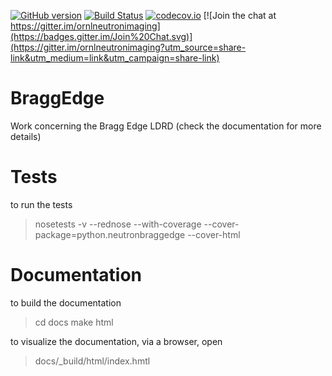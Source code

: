[![GitHub version](https://badge.fury.io/gh/ornlneutronimaging%2FBraggEdge.svg)](https://badge.fury.io/gh/ornlneutronimaging%2FBraggEdge)
[![Build Status](https://travis-ci.org/JeanBilheux/BraggEdgeVersioneer.svg?branch=master)](https://travis-ci.org/JeanBilheux/BraggEdgeVersioneer)
[![codecov.io](https://codecov.io/github/JeanBilheux/BraggEdgeVersioneer/coverage.svg?branch=master)](https://codecov.io/github/JeanBilheux/BraggEdgeVersioneer?branch=master)
[![Join the chat at https://gitter.im/ornlneutronimaging](https://badges.gitter.im/Join%20Chat.svg)](https://gitter.im/ornlneutronimaging?utm_source=share-link&utm_medium=link&utm_campaign=share-link)


# BraggEdge
Work concerning the Bragg Edge LDRD (check the documentation for more details)

# Tests
to run the tests
> nosetests -v --rednose --with-coverage --cover-package=python.neutronbraggedge --cover-html

# Documentation
to build the documentation
> cd docs
> make html

to visualize the documentation, via a browser, open
> docs/_build/html/index.hmtl
